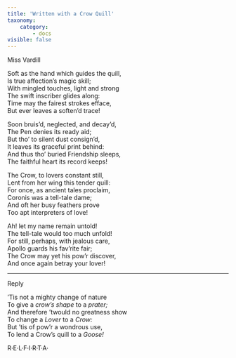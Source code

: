 ```yaml
---
title: 'Written with a Crow Quill'
taxonomy:
    category:
        - docs
visible: false
---
```


<div class="author">Miss Vardill</div>

Soft as the hand which guides the quill,  
Is true affection’s magic skill;  
With mingled touches, light and strong  
The swift inscriber glides along:  
Time may the fairest strokes efface,  
But ever leaves a soften’d trace!

Soon bruis’d, neglected, and decay’d,  
The Pen denies its ready aid;  
But tho’ to silent dust consign’d,  
It leaves its graceful print behind:  
And thus tho’ buried Friendship sleeps,  
The faithful heart its record keeps!  

The Crow, to lovers constant still,  
Lent from her wing this tender quill:  
For once, as ancient tales proclaim,  
Coronis was a tell-tale dame;  
And oft her busy feathers prove  
Too apt interpreters of love!

Ah! let my name remain untold!  
The tell-tale would too much unfold!  
For still, perhaps, with jealous care,  
Apollo guards his fav’rite fair;  
The Crow may yet his pow’r discover,  
And once again betray your lover!

---

<span class="title">Reply</span>

’Tis not a mighty change of nature  
To give a *crow’s shape* to a *prater;*  
And therefore ’twould no greatness show  
To change a *Lover* to a *Crow:*  
But ’tis of pow’r a wondrous use,  
To lend a Crow’s quill to a *Goose!*

R·E·L·F·I·R·T·A·